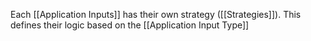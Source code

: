 Each [[Application Inputs]] has their own strategy ([[Strategies]]). This defines their logic based on the [[Application Input Type]]
